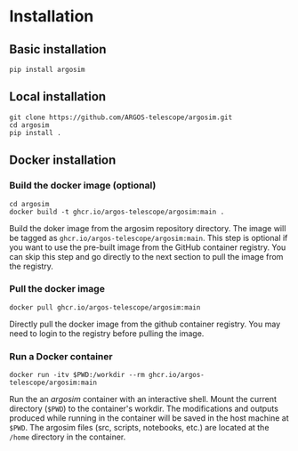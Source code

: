 # Installation 

## Basic installation
```
pip install argosim
```

## Local installation
```
git clone https://github.com/ARGOS-telescope/argosim.git
cd argosim
pip install .
```

## Docker installation

### Build the docker image (optional)
```
cd argosim
docker build -t ghcr.io/argos-telescope/argosim:main .
```
Build the doker image from the argosim repository directory. The image will be tagged as `ghcr.io/argos-telescope/argosim:main`.
This step is optional if you want to use the pre-built image from the GitHub container registry.
You can skip this step and go directly to the next section to pull the image from the registry.

### Pull the docker image
```
docker pull ghcr.io/argos-telescope/argosim:main
```
Directly pull the docker image from the github container registry. You may need to login to the registry before pulling the image.

### Run a Docker container
```
docker run -itv $PWD:/workdir --rm ghcr.io/argos-telescope/argosim:main
```
Run the an _argosim_ container with an interactive shell. Mount the current directory (`$PWD`) to the container's workdir. 
The modifications and outputs produced while running in the container will be saved in the host machine at `$PWD`.
The argosim files (src, scripts, notebooks, etc.) are located at the `/home` directory in the container.

